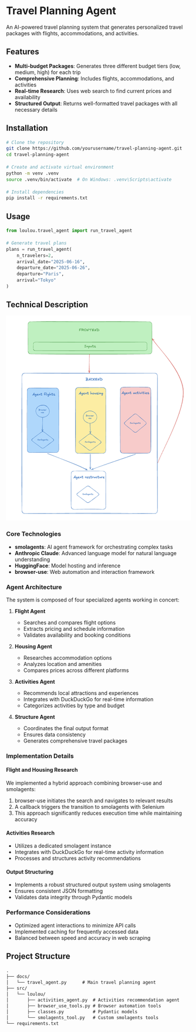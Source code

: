 # Travel Planning Agent

An AI-powered travel planning system that generates personalized travel packages with flights, accommodations, and activities.

## Features

- **Multi-budget Packages**: Generates three different budget tiers (low, medium, high) for each trip
- **Comprehensive Planning**: Includes flights, accommodations, and activities
- **Real-time Research**: Uses web search to find current prices and availability
- **Structured Output**: Returns well-formatted travel packages with all necessary details

## Installation

```bash
# Clone the repository
git clone https://github.com/yourusername/travel-planning-agent.git
cd travel-planning-agent

# Create and activate virtual environment
python -m venv .venv
source .venv/bin/activate  # On Windows: .venv\Scripts\activate

# Install dependencies
pip install -r requirements.txt
```

## Usage

```python
from loulou.travel_agent import run_travel_agent

# Generate travel plans
plans = run_travel_agent(
    n_travelers=2,
    arrival_date="2025-06-16",
    departure_date="2025-06-26",
    departure="Paris",
    arrival="Tokyo"
)

```
## Technical Description

![Architecture Diagram](archi.webp)

### Core Technologies
- **smolagents**: AI agent framework for orchestrating complex tasks
- **Anthropic Claude**: Advanced language model for natural language understanding
- **HuggingFace**: Model hosting and inference
- **browser-use**: Web automation and interaction framework

### Agent Architecture

The system is composed of four specialized agents working in concert:

1. **Flight Agent**
   - Searches and compares flight options
   - Extracts pricing and schedule information
   - Validates availability and booking conditions

2. **Housing Agent**
   - Researches accommodation options
   - Analyzes location and amenities
   - Compares prices across different platforms

3. **Activities Agent**
   - Recommends local attractions and experiences
   - Integrates with DuckDuckGo for real-time information
   - Categorizes activities by type and budget

4. **Structure Agent**
   - Coordinates the final output format
   - Ensures data consistency
   - Generates comprehensive travel packages

### Implementation Details

#### Flight and Housing Research
We implemented a hybrid approach combining browser-use and smolagents:
1. browser-use initiates the search and navigates to relevant results
2. A callback triggers the transition to smolagents with Selenium
3. This approach significantly reduces execution time while maintaining accuracy

#### Activities Research
- Utilizes a dedicated smolagent instance
- Integrates with DuckDuckGo for real-time activity information
- Processes and structures activity recommendations

#### Output Structuring
- Implements a robust structured output system using smolagents
- Ensures consistent JSON formatting
- Validates data integrity through Pydantic models

### Performance Considerations
- Optimized agent interactions to minimize API calls
- Implemented caching for frequently accessed data
- Balanced between speed and accuracy in web scraping

## Project Structure

```
.
├── docs/
│   └── travel_agent.py      # Main travel planning agent
├── src/
│   └── loulou/
│       ├── activities_agent.py  # Activities recommendation agent
│       ├── browser_use_tools.py # Browser automation tools
│       ├── classes.py           # Pydantic models
│       └── smolagents_tool.py   # Custom smolagents tools
└── requirements.txt
```

